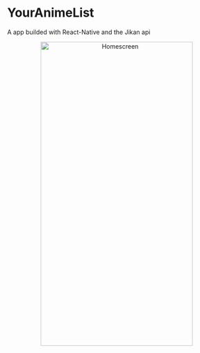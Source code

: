 # YourAnimeList
A app builded with React-Native and the Jikan api 
<p align="center">
  <img src="https://github.com/PedroCororatte/YourAnimeList/blob/main/Homescreen.gif" width="350" height="700" title="Homescreen">
</p>
